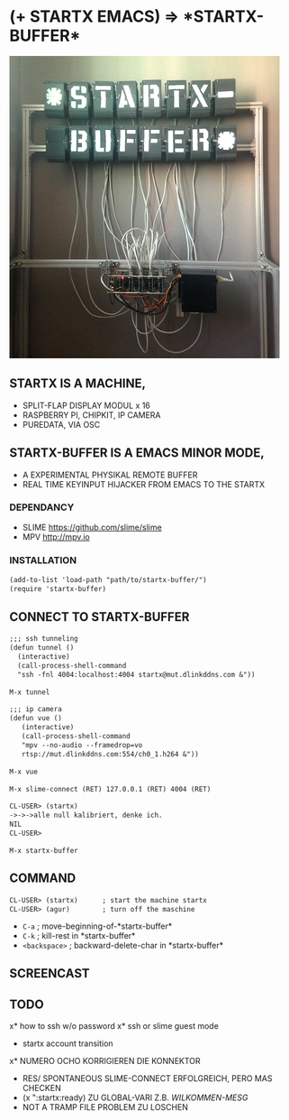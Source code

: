 # (+ STARTX EMACS) => \*STARTX-BUFFER\*
![foto](media/startx-buffer.png)
<!-- ![foto](media/mit-kamera.png) -->

## STARTX IS A MACHINE,
* SPLIT-FLAP DISPLAY MODUL x 16
* RASPBERRY PI, CHIPKIT, IP CAMERA
* PUREDATA, VIA OSC

## STARTX-BUFFER IS A EMACS MINOR MODE,
* A EXPERIMENTAL PHYSIKAL REMOTE BUFFER
* REAL TIME KEYINPUT HIJACKER FROM EMACS TO THE STARTX

### DEPENDANCY
* SLIME <https://github.com/slime/slime>
* MPV <http://mpv.io>

### INSTALLATION
```
(add-to-list 'load-path "path/to/startx-buffer/")
(require 'startx-buffer)
```

## CONNECT TO STARTX-BUFFER
```
;;; ssh tunneling
(defun tunnel ()
  (interactive)
  (call-process-shell-command
  "ssh -fnl 4004:localhost:4004 startx@mut.dlinkddns.com &"))
```
`M-x tunnel`

```
;;; ip camera
(defun vue ()
   (interactive)
   (call-process-shell-command
   "mpv --no-audio --framedrop=vo
   rtsp://mut.dlinkddns.com:554/ch0_1.h264 &"))
```   
`M-x vue`

`M-x slime-connect (RET) 127.0.0.1 (RET) 4004 (RET)`
```
CL-USER> (startx)
->->->alle null kalibriert, denke ich.
NIL
CL-USER>
```
`M-x startx-buffer`

## COMMAND
```
CL-USER> (startx)      ; start the machine startx
CL-USER> (agur)        ; turn off the maschine
```
* `C-a`         ; move-beginning-of-\*startx-buffer\*
* `C-k`         ; kill-rest in \*startx-buffer\*
* `<backspace>` ; backward-delete-char in \*startx-buffer\*

<!-- ## STARTX-THEATRE IS A REMOTE LIVE THEATRE ENVIRONMENT, -->
<!-- ![foto](media/startx-theatre.png) -->

<!-- * LIVE CODING INSPIRED -->
<!-- * SATELLITE REMOTE PROGRAMMING INSPIRED  -->
<!-- * "THE LIBRARY OF BABEL BY JORGE LUIS BORGES" GELESEN. -->

## SCREENCAST

## TODO
x* how to ssh w/o password
x* ssh or slime guest mode
* startx account transition

x* NUMERO OCHO KORRIGIEREN DIE KONNEKTOR
* RES/ SPONTANEOUS SLIME-CONNECT ERFOLGREICH, PERO MAS CHECKEN
* (x ":startx:ready) ZU GLOBAL-VARI Z.B. *WILKOMMEN-MESG*
* NOT A TRAMP FILE PROBLEM ZU LOSCHEN
